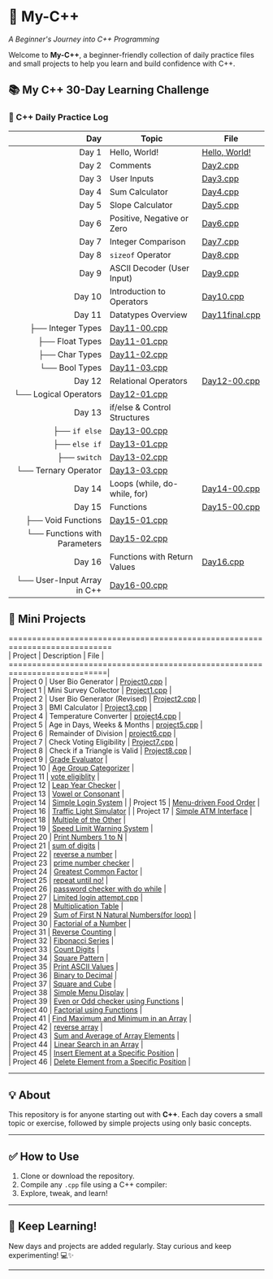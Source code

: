 # 🌟 My-C++  
*A Beginner's Journey into C++ Programming*  

Welcome to **My-C++**, a beginner-friendly collection of daily practice files and small projects to help you learn and build confidence with C++.  
  
## 📚 My C++ 30-Day Learning Challenge

### 📘 C++ Daily Practice Log

| **Day** | **Topic**                                     | **File**                                           |
|--------:|----------------------------------------------|----------------------------------------------------|
| Day 1   | Hello, World!                                 | [Hello, World!](day1.cpp)                          |
| Day 2   | Comments                                      | [Day2.cpp](Day2.cpp)                               |
| Day 3   | User Inputs                                   | [Day3.cpp](Day3.cpp)                               |
| Day 4   | Sum Calculator                                | [Day4.cpp](Day4.cpp)                               |
| Day 5   | Slope Calculator                              | [Day5.cpp](Day5.cpp)                               |
| Day 6   | Positive, Negative or Zero                    | [Day6.cpp](Day6.cpp)                               |
| Day 7   | Integer Comparison                            | [Day7.cpp](Day7.cpp)                               |
| Day 8   | `sizeof` Operator                             | [Day8.cpp](Day8.cpp)                               |
| Day 9   | ASCII Decoder (User Input)                    | [Day9.cpp](Day9.cpp)                               |
| Day 10  | Introduction to Operators                     | [Day10.cpp](Day10.cpp)                             |
| Day 11  | Datatypes Overview                            | [Day11final.cpp](Day11final.cpp)                   |
|         ├── Integer Types                               | [Day11-00.cpp](Day11-00.cpp)                       |
|         ├── Float Types                                 | [Day11-01.cpp](Day11-01.cpp)                       |
|         ├── Char Types                                  | [Day11-02.cpp](Day11-02.cpp)                       |
|         └── Bool Types                                  | [Day11-03.cpp](Day11-03.cpp)                       |
| Day 12  | Relational Operators                          | [Day12-00.cpp](Day12-00.cpp)                       |
|         └── Logical Operators                           | [Day12-01.cpp](Day12-01.cpp)                       |
| Day 13  | if/else & Control Structures                  |                                                    |
|         ├── `if else`                                   | [Day13-00.cpp](Day13-00.cpp)                       |
|         ├── `else if`                                   | [Day13-01.cpp](Day13-01.cpp)                       |
|         ├── `switch`                                    | [Day13-02.cpp](Day13-02.cpp)                       |
|         └── Ternary Operator                            | [Day13-03.cpp](Day13-03.cpp)                       |
| Day 14  | Loops (while, do-while, for)                  | [Day14-00.cpp](Day14-00.cpp)                       |
| Day 15  | Functions                                     | [Day15-00.cpp](Day15-00.cpp)                       |
|         ├── Void Functions                              | [Day15-01.cpp](Day15-01.cpp)                       |
|         └── Functions with Parameters                   | [Day15-02.cpp](Day15-02.cpp)                       |
| Day 16  | Functions with Return Values                  | [Day16.cpp](Day16.cpp)                             |
|         └── User-Input Array in C++                     | [Day16-00.cpp](Day16-00.cpp)                       |

  
## 🚀 Mini Projects  
============================================================================  
| Project   |           Description         |           File               |  
===========================================================================|  
| Project 0 | User Bio Generator            | [Project0.cpp](Project0.cpp) |  
| Project 1 | Mini Survey Collector         | [Project1.cpp](Project1.cpp) |  
| Project 2 | User Bio Generator (Revised)  | [Project2.cpp](Project2.cpp) |  
| Project 3 | BMI Calculator                | [Project3.cpp](Project3.cpp) |  
| Project 4 | Temperature Converter         | [project4.cpp](project4.cpp) |  
| Project 5 | Age in Days, Weeks & Months   | [project5.cpp](project5.cpp) |  
| Project 6 | Remainder of Division         | [project6.cpp](project6.cpp) |  
| Project 7 | Check Voting Eligibility      | [Project7.cpp](Project7.cpp) |  
| Project 8 | Check if a Triangle is Valid  | [Project8.cpp](Project8.cpp) |  
| Project 9 | [Grade Evaluator](Project9.cpp) |  
| Project 10 | [Age Group Categorizer](Project10.cpp) |  
| Project 11 | [vote eligiblity](Project11.cpp) |  
| Project 12 | [Leap Year Checker](Project12.cpp) |  
| Project 13 | [Vowel or Consonant](Project13.cpp) |  
| Project 14 | [Simple Login System](Project14.cpp) | 
| Project 15 | [Menu-driven Food Order](Project15.cpp) |  
| Project 16 | [Traffic Light Simulator](Project16.cpp) | 
| Project 17 | [Simple ATM Interface](Project17.cpp) |  
| Project 18 | [Multiple of the Other](Project18.cpp) |  
| Project 19 | [Speed Limit Warning System](Project19.cpp) |  
| Project 20 | [Print Numbers 1 to N](Project20.cpp) |  
| Project 21 | [sum of digits](Project21.cpp) |  
| Project 22 | [reverse a number](Project22.cpp) |  
| Project 23 | [prime number checker](Project23.cpp) |  
| Project 24 | [Greatest Common Factor](Project24.cpp) |  
| Project 25 | [repeat until no!](Project25.cpp) |  
| Project 26 | [password checker with do while](Project26.cpp) |  
| Project 27 | [Limited login attempt.cpp](Project27.cpp) |  
| Project 28 | [Multiplication Table](Project28.cpp) |   
| Project 29 | [Sum of First N Natural Numbers(for loop)](Project29.cpp) |   
| Project 30 | [Factorial of a Number](Project30.cpp) |   
| Project 31 | [Reverse Counting](Project31.cpp) |   
| Project 32 | [Fibonacci Series](Project32.cpp) |   
| Project 33 | [Count Digits](Project33.cpp) |   
| Project 34 | [Square Pattern](Project34.cpp) |   
| Project 35 | [Print ASCII Values](Project35.cpp) |   
| Project 36 | [Binary to Decimal](Project36.cpp) |   
| Project 37      | [Square and Cube](Project37.cpp) |  
| Project 38      | [Simple Menu Display](Project38.cpp) |  
| Project 39      | [Even or Odd checker using Functions](Project39.cpp) |  
| Project 40      | [Factorial using Functions](Project40.cpp) |  
| Project 41     | [Find Maximum and Minimum in an Array](Project41.cpp) |  
| Project 42     | [reverse array](Project42.cpp) |  
| Project 43    | [Sum and Average of Array Elements](Project43.cpp) |  
| Project 44     | [Linear Search in an Array](Project44.cpp) |  
| Project 45     | [Insert Element at a Specific Position](Project45.cpp) |  
| Project 46    | [Delete Element from a Specific Position](Project46.cpp) |  

---  
  
## 💡 About  
  
This repository is for anyone starting out with **C++**. Each day covers a small topic or exercise, followed by simple projects using only basic concepts.  
  
---  
  
## ✅ How to Use  
  
1. Clone or download the repository.  
2. Compile any `.cpp` file using a C++ compiler:  
3. Explore, tweak, and learn!  
  
---  
  
## 🧠 Keep Learning!  
  
New days and projects are added regularly. Stay curious and keep experimenting! 💻✨  
  
---  
  

